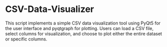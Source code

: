 # CSV-Data-Visualizer
This script implements a simple CSV data visualization tool using PyQt5 for the user interface and pyqtgraph for plotting. Users can load a CSV file, select columns for visualization, and choose to plot either the entire dataset or specific columns.

